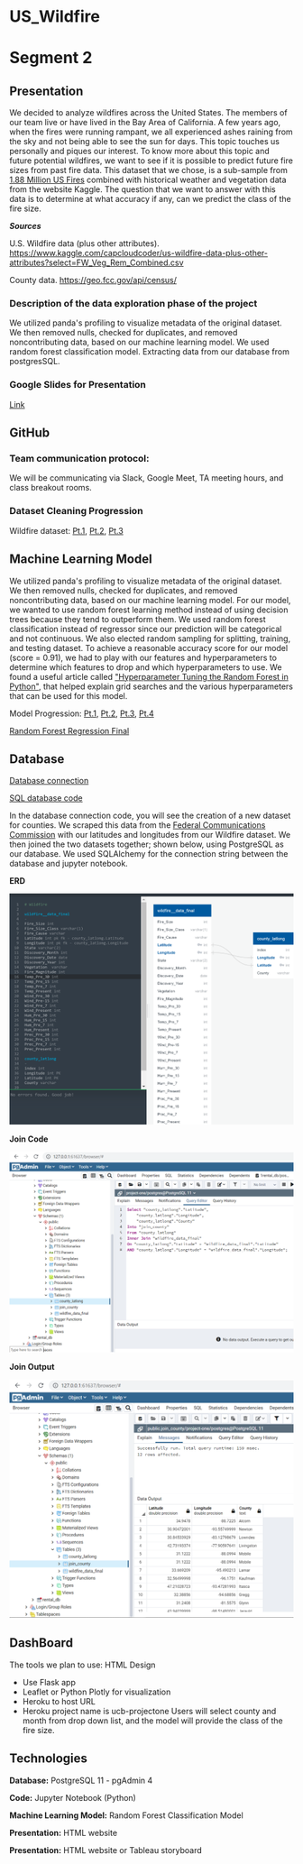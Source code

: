 # US_Wildfire

# Segment 2

## Presentation 
We decided to analyze wildfires across the United States. The members of our team live or have lived in the Bay Area of California. A few years ago, when the fires were running rampant, we all experienced ashes raining from the sky and not being able to see the sun for days. This topic touches us personally and piques our interest. To know more about this topic and future potential wildfires, we want to see if it is possible to predict future fire sizes from past fire data. This dataset that we chose, is a sub-sample from [1.88 Million US Fires]( https://www.kaggle.com/rtatman/188-million-us-wildfires) combined with historical weather and vegetation data from the website Kaggle. The question that we want to answer with this data is to determine at what accuracy if any, can we predict the class of the fire size.

***Sources***

U.S. Wildfire data (plus other attributes). https://www.kaggle.com/capcloudcoder/us-wildfire-data-plus-other-attributes?select=FW_Veg_Rem_Combined.csv

County data. https://geo.fcc.gov/api/census/

### Description of the data exploration phase of the project
We utilized panda's profiling to visualize metadata of the original dataset. We then removed nulls, checked for duplicates, and removed noncontributing data, based on our machine learning model. We used random forest classification model. Extracting data from our database from postgresSQL.

### Google Slides for Presentation
[Link]( https://docs.google.com/presentation/d/1zNJLu_Os-ALgjHbccoEGw9cjZcJPYD_3G4ZGsKlYAwc/edit#slide=id.p)

## GitHub
### Team communication protocol:
We will be communicating via Slack, Google Meet, TA meeting hours, and class breakout rooms.

### Dataset Cleaning Progression
Wildfire dataset: [Pt.1](https://github.com/Ariannatopbjerg/US_Wildfire/blob/main/Notebooks/Wildfire_cleanup_pt1.ipynb), [Pt.2](https://github.com/Ariannatopbjerg/US_Wildfire/blob/main/Notebooks/Wildfire_cleanup_pt2.ipynb), [Pt.3](https://github.com/Ariannatopbjerg/US_Wildfire/blob/main/Notebooks/Wildfire_cleanup_pt3.ipynb)

## Machine Learning Model 
We utilized panda's profiling to visualize metadata of the original dataset. We then removed nulls, checked for duplicates, and removed noncontributing data, based on our machine learning model. For our model, we wanted to use random forest learning method instead of using decision trees because they tend to outperform them. We used random forest classification instead of regressor since our prediction will be categorical and not continuous. We also elected random sampling for splitting, training, and testing dataset.
To achieve a reasonable accuracy score for our model (score = 0.91), we had to play with our features and hyperparameters to determine which features to drop and which hyperparameters to use. We found a useful article called ["Hyperparameter Tuning the Random Forest in Python"]( https://towardsdatascience.com/hyperparameter-tuning-the-random-forest-in-python-using-scikit-learn-28d2aa77dd74), that helped explain grid searches and the various hyperparameters that can be used for this model.   

Model Progression: [Pt.1](https://github.com/Ariannatopbjerg/US_Wildfire/blob/main/Notebooks/ML_RandomForest_v1.ipynb), [Pt.2](https://github.com/Ariannatopbjerg/US_Wildfire/blob/main/Notebooks/ML_RandomForest_v2.ipynb), [Pt.3](https://github.com/Ariannatopbjerg/US_Wildfire/blob/main/Notebooks/ML_RandomForest_v3.ipynb), [Pt.4](https://github.com/Ariannatopbjerg/US_Wildfire/blob/main/Notebooks/randomforestclassifier_trial_and_error_91.ipynb)

[Random Forest Regression Final](https://github.com/Ariannatopbjerg/US_Wildfire/blob/main/Notebooks/ML_model_wildfire_segment_2.ipynb)

## Database 
[Database connection](https://github.com/Ariannatopbjerg/US_Wildfire/blob/main/Notebooks/Wildfire_DB_Connect.ipynb)

[SQL database code](https://github.com/Ariannatopbjerg/US_Wildfire/tree/main/sql)

In the database connection code, you will see the creation of a new dataset for counties. We scraped this data from the [Federal Communications Commission]( https://geo.fcc.gov/api/census/) with our latitudes and longitudes from our Wildfire dataset. We then joined the two datasets together; shown below, using PostgreSQL as our database. We used SQLAlchemy for the connection string between the database and jupyter notebook. 

**ERD**

![](https://github.com/Ariannatopbjerg/US_Wildfire/blob/main/images/ERD-Wildfire.png)

**Join Code**

![](https://github.com/Ariannatopbjerg/US_Wildfire/blob/main/images/join_code.png)

**Join Output**

![](https://github.com/Ariannatopbjerg/US_Wildfire/blob/main/images/join_outputdata.png)

## DashBoard
The tools we plan to use: HTML Design
- Use Flask app
- Leaflet or Python Plotly for visualization
- Heroku to host URL
- Heroku project name is ucb-projectone
Users will select county and month from drop down list, and the model will provide the class of the fire size.

## Technologies 
**Database:** PostgreSQL 11 - pgAdmin 4

**Code:** Jupyter Notebook (Python)

**Machine Learning Model:** Random Forest Classification Model

**Presentation:** HTML website 

**Presentation:** HTML website or Tableau storyboard


